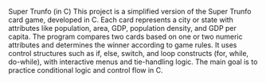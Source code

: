 Super Trunfo (in C)
This project is a simplified version of the Super Trunfo card game, developed in C.
Each card represents a city or state with attributes like population, area, GDP, population density, and GDP per capita.
The program compares two cards based on one or two numeric attributes and determines the winner according to game rules.
It uses control structures such as if, else, switch, and loop constructs (for, while, do-while), with interactive menus and tie-handling logic.
The main goal is to practice conditional logic and control flow in C.

